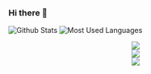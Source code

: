 ### Hi there 👋

<!--
**Algernon98/Algernon98** is a ✨ _special_ ✨ repository because its `README.md` (this file) appears on your GitHub profile.

Here are some ideas to get you started:

- 🔭 I’m currently working on ...
- 🌱 I’m currently learning ...
- 👯 I’m looking to collaborate on ...
- 🤔 I’m looking for help with ...
- 💬 Ask me about ...
- 📫 How to reach me: ...
- 😄 Pronouns: ...
- ⚡ Fun fact: ...
-->
![Github Stats](https://github-readme-stats.vercel.app/api?username=Algernon98&show_icons=true&theme=dark&count_private=true)
![Most Used Languages](https://github-readme-stats.vercel.app/api/top-langs/?username=Algernon98&theme=dark&layout=compact)


<div align="center"> <img src="https://github-profile-trophy.vercel.app/?username=Algernon98" /> </div>
<div align="center"> <img src="https://activity-graph.herokuapp.com/graph?username=Algernon98&theme=xcode" /> </div>
<div align="center"> <img src="https://metrics.lecoq.io/Algernon98?template=classic&config.timezone=Asia%2FShanghai"> </div>
